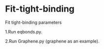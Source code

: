 # Fit-tight-binding
Fit tight-binding parameters

1.Run eqbonds.py.

2.Run Graphene.py (graphene as an example).
